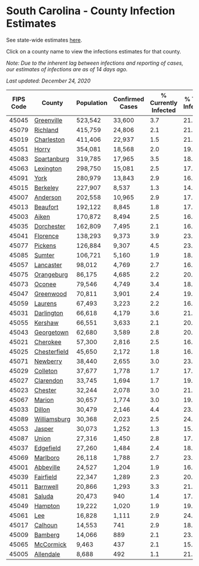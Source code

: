 # South Carolina - County Infection Estimates

See state-wide estimates [here](/infections/us-sc).

Click on a county name to view the infections estimates for that county.

*Note: Due to the inherent lag between infections and reporting of cases, our estimates of infections are as of 14 days ago.*

*Last updated: December 24, 2020*

|   FIPS Code |                       County |   Population |   Confirmed Cases |   % Currently Infected |   % Total Infected |
|-------------|------------------------------|--------------|-------------------|------------------------|--------------------|
|       45045 |     [Greenville](greenville) |      523,542 |            33,600 |                    3.7 |               21.7 |
|       45079 |         [Richland](richland) |      415,759 |            24,806 |                    2.1 |               21.5 |
|       45019 |     [Charleston](charleston) |      411,406 |            22,937 |                    1.5 |               21.5 |
|       45051 |               [Horry](horry) |      354,081 |            18,568 |                    2.0 |               19.1 |
|       45083 |   [Spartanburg](spartanburg) |      319,785 |            17,965 |                    3.5 |               18.3 |
|       45063 |       [Lexington](lexington) |      298,750 |            15,081 |                    2.5 |               17.4 |
|       45091 |                 [York](york) |      280,979 |            13,843 |                    2.9 |               16.3 |
|       45015 |         [Berkeley](berkeley) |      227,907 |             8,537 |                    1.3 |               14.0 |
|       45007 |         [Anderson](anderson) |      202,558 |            10,965 |                    2.9 |               17.7 |
|       45013 |         [Beaufort](beaufort) |      192,122 |             8,845 |                    1.8 |               17.0 |
|       45003 |               [Aiken](aiken) |      170,872 |             8,494 |                    2.5 |               16.2 |
|       45035 |     [Dorchester](dorchester) |      162,809 |             7,495 |                    2.1 |               16.5 |
|       45041 |         [Florence](florence) |      138,293 |             9,373 |                    3.9 |               23.4 |
|       45077 |           [Pickens](pickens) |      126,884 |             9,307 |                    4.5 |               23.5 |
|       45085 |             [Sumter](sumter) |      106,721 |             5,160 |                    1.9 |               18.2 |
|       45057 |       [Lancaster](lancaster) |       98,012 |             4,769 |                    2.7 |               16.2 |
|       45075 |     [Orangeburg](orangeburg) |       86,175 |             4,685 |                    2.2 |               20.4 |
|       45073 |             [Oconee](oconee) |       79,546 |             4,749 |                    3.4 |               18.9 |
|       45047 |       [Greenwood](greenwood) |       70,811 |             3,901 |                    2.4 |               19.5 |
|       45059 |           [Laurens](laurens) |       67,493 |             3,223 |                    2.2 |               16.9 |
|       45031 |     [Darlington](darlington) |       66,618 |             4,179 |                    3.6 |               21.2 |
|       45055 |           [Kershaw](kershaw) |       66,551 |             3,633 |                    2.1 |               20.4 |
|       45043 |     [Georgetown](georgetown) |       62,680 |             3,589 |                    2.8 |               20.2 |
|       45021 |         [Cherokee](cherokee) |       57,300 |             2,816 |                    2.5 |               16.1 |
|       45025 | [Chesterfield](chesterfield) |       45,650 |             2,172 |                    1.8 |               16.6 |
|       45071 |         [Newberry](newberry) |       38,440 |             2,655 |                    3.0 |               23.6 |
|       45029 |         [Colleton](colleton) |       37,677 |             1,778 |                    1.7 |               17.1 |
|       45027 |       [Clarendon](clarendon) |       33,745 |             1,694 |                    1.7 |               19.3 |
|       45023 |           [Chester](chester) |       32,244 |             2,078 |                    3.0 |               21.9 |
|       45067 |             [Marion](marion) |       30,657 |             1,774 |                    3.0 |               19.5 |
|       45033 |             [Dillon](dillon) |       30,479 |             2,146 |                    4.4 |               23.7 |
|       45089 | [Williamsburg](williamsburg) |       30,368 |             2,023 |                    2.5 |               24.4 |
|       45053 |             [Jasper](jasper) |       30,073 |             1,252 |                    1.3 |               15.2 |
|       45087 |               [Union](union) |       27,316 |             1,450 |                    2.8 |               17.6 |
|       45037 |       [Edgefield](edgefield) |       27,260 |             1,484 |                    2.4 |               18.1 |
|       45069 |         [Marlboro](marlboro) |       26,118 |             1,788 |                    2.7 |               23.4 |
|       45001 |       [Abbeville](abbeville) |       24,527 |             1,204 |                    1.9 |               16.8 |
|       45039 |       [Fairfield](fairfield) |       22,347 |             1,289 |                    2.3 |               20.8 |
|       45011 |         [Barnwell](barnwell) |       20,866 |             1,293 |                    3.3 |               21.0 |
|       45081 |             [Saluda](saluda) |       20,473 |               940 |                    1.4 |               17.2 |
|       45049 |           [Hampton](hampton) |       19,222 |             1,020 |                    1.9 |               19.1 |
|       45061 |                   [Lee](lee) |       16,828 |             1,111 |                    2.9 |               24.2 |
|       45017 |           [Calhoun](calhoun) |       14,553 |               741 |                    2.9 |               18.6 |
|       45009 |           [Bamberg](bamberg) |       14,066 |               889 |                    2.1 |               23.9 |
|       45065 |       [McCormick](mccormick) |        9,463 |               437 |                    2.1 |               15.5 |
|       45005 |       [Allendale](allendale) |        8,688 |               492 |                    1.1 |               21.0 |